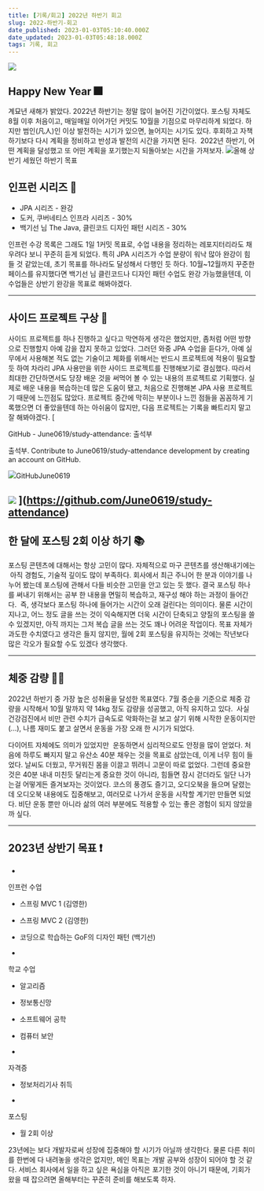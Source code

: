 ```yaml
---
title: [기록/회고] 2022년 하반기 회고
slug: 2022-하반기-회고
date_published: 2023-01-03T05:10:40.000Z
date_updated: 2023-01-03T05:48:18.000Z
tags: 기록, 회고
---
```


![](__GHOST_URL__/content/images/2023/01/16GIF.gif)
## Happy New Year 🎆

계묘년 새해가 밝았다. 2022년 하반기는 정말 많이 늘어진 기간이었다. 포스팅 자체도 8월 이후 처음이고, 매일매일 이어가던 커밋도 10월을 기점으로 마무리하게 되었다. 하지만 범인(凡人)인 이상 발전하는 시기가 있으면, 늘어지는 시기도 있다. 후회하고 자책하기보다 다시 계획을 정비하고 반성과 발전의 시간을 가지면 된다.  2022년 하반기, 어떤 계획을 달성했고 또 어떤 계획을 포기했는지 되돌아보는 시간을 가져보자.
![](__GHOST_URL__/content/images/2023/01/image.png)올해 상반기 세웠던 하반기 목표
## 인프런 시리즈 🎢

- JPA 시리즈 - 완강
- 도커, 쿠버네티스 인프라 시리즈 - 30% 
- 백기선 님 The Java, 클린코드 디자인 패턴 시리즈 - 30% 

인프런 수강 목록은 그래도 1일 1커밋 목표로, 수업 내용을 정리하는 레포지터리라도 채우려다 보니 꾸준히 듣게 되었다. 특히 JPA 시리즈가 수업 분량이 워낙 많아 완강이 힘들 것 같았는데, 초기 목표를 하나라도 달성해서 다행인 듯 하다. 10월~12월까지 꾸준한 페이스를 유지했다면 백기선 님 클린코드나 디자인 패턴 수업도 완강 가능했을텐데, 이 수업들은 상반기 완강을 목표로 해봐야겠다.

---

## 사이드 프로젝트 구상 🤔

사이드 프로젝트를 하나 진행하고 싶다고 막연하게 생각은 했었지만, 좀처럼 어떤 방향으로 진행할지 아예 감을 잡지 못하고 있었다. 그러던 와중 JPA 수업을 듣다가, 아예 실무에서 사용해본 적도 없는 기술이고 체화를 위해서는 반드시 프로젝트에 적용이 필요할 듯 하여 차라리 JPA 사용만을 위한 사이드 프로젝트를 진행해보기로 결심했다. 따라서 최대한 간단하면서도 당장 배운 것을 써먹어 볼 수 있는 내용의 프로젝트로 기획했다. 실제로 배운 내용을 복습하는데 많은 도움이 됐고, 처음으로 진행해본 JPA 사용 프로젝트기 때문에 느낀점도 많았다. 프로젝트 중간에 막히는 부분이나 느낀 점들을 꼼꼼하게 기록했으면 더 좋았을텐데 하는 아쉬움이 많지만, 다음 프로젝트는 기록을 빠트리지 말고 잘 해봐야겠다.
[

GitHub - June0619/study-attendance: 출석부

출석부. Contribute to June0619/study-attendance development by creating an account on GitHub.

![](https://github.com/fluidicon.png)GitHubJune0619

![](https://opengraph.githubassets.com/3999d88adfff09523fea0dbfbf8902b93df249d446a4e8b11d3cf32eb2c3dd64/June0619/study-attendance)
](https://github.com/June0619/study-attendance)
---

## 한 달에 포스팅 2회 이상 하기 📚

포스팅 콘텐츠에 대해서는 항상 고민이 많다. 자체적으로 마구 콘텐츠를 생산해내기에는  아직 경험도, 기술적 깊이도 많이 부족하다. 회사에서 최근 주니어 한 분과 이야기를 나누어 봤는데 포스팅에 관해서 다들 비슷한 고민을 안고 있는 듯 했다. 결국 포스팅 하나를 써내기 위해서는 공부 한 내용을 면밀히 복습하고, 재구성 해야 하는 과정이 들어간다.  즉, 생각보다 포스팅 하나에 들어가는 시간이 오래 걸린다는 의미이다. 물론 시간이 지나고, 어느 정도 글을 쓰는 것이 익숙해지면 더욱 시간이 단축되고 양질의 포스팅을 쓸 수 있겠지만, 아직 까지는 그저 복습 글을 쓰는 것도 꽤나 어려운 작업이다. 목표 자체가 과도한 수치였다고 생각은 들지 않지만, 월에 2회 포스팅을 유지하는 것에는 작년보다 많은 각오가 필요할 수도 있겠다 생각했다.

---

## 체중 감량 🏃‍♂️

2022년 하반기 중 가장 높은 성취율을 달성한 목표였다. 7월 중순을 기준으로 체중 감량을 시작해서 10월 말까지 약 14kg 정도 감량을 성공했고, 아직 유지하고 있다.  사실 건강검진에서 비만 관련 수치가 급속도로 악화하는걸 보고 살기 위해 시작한 운동이지만(...), 나름 재미도 붙고 살면서 운동을 가장 오래 한 시기가 되었다. 

다이어트 자체에도 의미가 있었지만  운동하면서 심리적으로도 안정을 많이 얻었다. 처음에 하루도 빠지지 말고 유산소 40분 채우는 것을 목표로 삼았는데, 이게 너무 힘이 들었다. 날씨도 더웠고, 무거워진 몸을 이끌고 뛰려니 고문이 따로 없었다. 그런데 중요한 것은 40분 내내 미친듯 달리는게 중요한 것이 아니라, 힘들면 잠시 걷더라도 일단 나가는걸 어떻게든 즐겨보자는 것이었다. 코스의 풍경도 즐기고, 오디오북을 들으며 달렸는데 오디오북 내용에도 집중해보고, 여러모로 나가서 운동을 시작할 계기만 만들면 되었다. 비단 운동 뿐만 아니라 삶의 여러 부분에도 적용할 수 있는 좋은 경험이 되지 않았을까 싶다. 

---

## 2023년 상반기 목표 ❗

- 
인프런 수업

- 스프링 MVC 1 (김영한)
- 스프링 MVC 2 (김영한)
- 코딩으로 학습하는 GoF의 디자인 패턴 (백기선)

- 
학교 수업

- 알고리즘
- 정보통신망
- 소프트웨어 공학
- 컴퓨터 보안

- 
자격증

- 정보처리기사 취득

- 
포스팅

- 월 2회 이상

23년에는 보다 개발자로써 성장에 집중해야 할 시기가 아닐까 생각한다. 물론 다른 취미를 한번에 다 내려놓을 생각은 없지만, 메인 목표는 개발 공부와 성장이 되어야 할 것 같다. 서비스 회사에서 일을 하고 싶은 욕심을 아직은 포기한 것이 아니기 때문에, 기회가 왔을 때 잡으려면 올해부터는 꾸준히 준비를 해보도록 하자.
